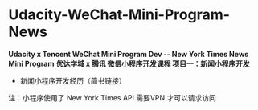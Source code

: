 # Udacity-WeChat-Mini-Program-News
**Udacity x Tencent WeChat Mini Program Dev -- New York Times News Mini Program**
**优达学城 x 腾讯 微信小程序开发课程 项目一：新闻小程序开发**

- 新闻小程序开发经历（简书链接）


注：小程序使用了 New York Times API 需要VPN 才可以请求访问







